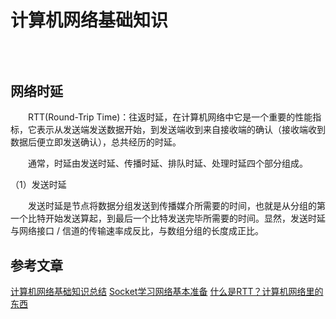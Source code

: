 # 计算机网络基础知识

## 
　　

## 网络时延
　　RTT(Round-Trip Time)：往返时延，在计算机网络中它是一个重要的性能指标，它表示从发送端发送数据开始，到发送端收到来自接收端的确认（接收端收到数据后便立即发送确认），总共经历的时延。

　　通常，时延由发送时延、传播时延、排队时延、处理时延四个部分组成。

（1）发送时延

　　发送时延是节点将数据分组发送到传播媒介所需要的时间，也就是从分组的第一个比特开始发送算起，到最后一个比特发送完毕所需要的时间。显然，发送时延与网络接口 / 信道的传输速率成反比，与数组分组的长度成正比。


## 参考文章
[计算机网络基础知识总结](https://www.runoob.com/w3cnote/summary-of-network.html)
[Socket学习网络基本准备](https://www.runoob.com/w3cnote/android-tutorial-socket-intro.html)
[什么是RTT？计算机网络里的东西](https://zhidao.baidu.com/question/58798218.html)